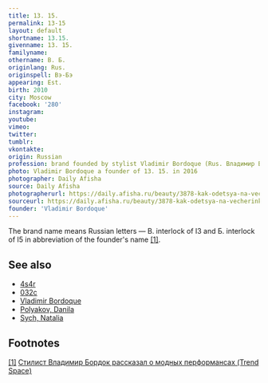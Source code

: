 ```yaml
---
title: 13. 15.
permalink: 13-15
layout: default
shortname: 13.15.
givenname: 13. 15.
familyname:
othername: В. Б.
originlang: Rus.
originspell: Вэ-Бэ
appearing: Est.
birth: 2010
city: Moscow
facebook: '280'
instagram:
youtube:
vimeo:
twitter:
tumblr:
vkontakte:
origin: Russian
profession: brand founded by stylist Vladimir Bordoque (Rus. Владимир Бордок, also Вова Бордо)
photo: Vladimir Bordoque a founder of 13. 15. in 2016
photographer: Daily Afisha
source: Daily Afisha
photographerurl: https://daily.afisha.ru/beauty/3878-kak-odetsya-na-vecherinku-delovuyu-vstrechu-i-domashniy-prazdnik-za-10-000-rubley/
sourceurl: https://daily.afisha.ru/beauty/3878-kak-odetsya-na-vecherinku-delovuyu-vstrechu-i-domashniy-prazdnik-za-10-000-rubley/
founder: 'Vladimir Bordoque'
---
```


<!---
To edit top block see
icon "Meta Data"
on right menu
Full edit instructions
{{ site.url }}/edit
-->

The brand name means Russian letters — В. interlock of I3 and Б. interlock of I5 in abbreviation of the founder's name <span id="a1">[\[1\]](#f1)</span>.

## See also

+ [4s4r](4s4r)
+ [032c](032c)
+ [Vladimir Bordoque](bordoque-vladimir)
+ [Polyakov, Danila](polyakov-danila)
+ [Sych, Natalia](sych-natalia)

## Footnotes

[[1]](#a1) <span id="f1"></span> [Стилист Владимир Бордок рассказал о модных перформансах (Trend Space)](http://www.trendspace.ru/moda/bordok/)
